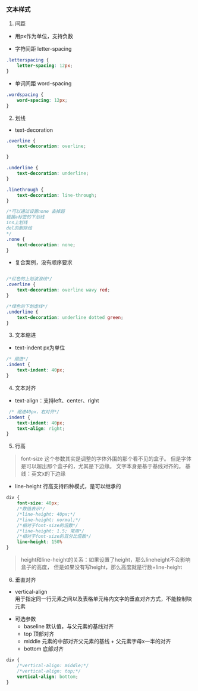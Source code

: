 ### 文本样式

1. 间距

- 用px作为单位，支持负数

* 字符间距 letter-spacing

```css
.letterspacing {
    letter-spacing: 12px;
}
```

* 单词间距 word-spacing

```css
.wordspacing {
    word-spacing: 12px;
}
```

2. 划线

* text-decoration

```css
.overline {
    text-decoration: overline;

}

.underline {
    text-decoration: underline;
}

.linethrough {
    text-decoration: line-through;
}

/*可以通过设置none 去掉超
链接a标签的下划线
ins上划线
del的删除线
*/
.none {
    text-decoration: none;
}
```

- 复合案例，没有顺序要求

```css

/*红色的上划波浪线*/
.overline {
    text-decoration: overline wavy red;
}

/*绿色的下划虚线*/
.underline {
    text-decoration: underline dotted green;
}
```

3. 文本缩进

* text-indent px为单位

```css
/* 缩进*/
.indent {
    text-indent: 40px;
}
```

4. 文本对齐

* text-align：支持left、center、right

```css
 /* 缩进40px，右对齐*/
.indent {
    text-indent: 40px;
    text-align: right;
}
```

5. 行高

> font-size 这个参数其实是调整的字体外围的那个看不见的盒子。 但是字体是可以超出那个盒子的，尤其是下边缘。
> 文字本身是基于基线对齐的。 基线：英文x的下边缘
* line-height 行高支持四种模式，是可以继承的

```css
div {
    font-size: 40px;
    /*数值表示*/
    /*line-height: 40px;*/
    /*line-height: normal;*/
    /*相对于font-size的倍数*/
    /*line-height: 1.5; 常用*/
    /*相对于font-size的百分比倍数*/
    line-height: 150%
}

```
> height和line-height的关系：如果设置了height，那么lineheight不会影响盒子的高度，
> 但是如果没有写height，那么高度就是行数+line-height

6. 垂直对齐
* vertical-align  
用于指定同一行元素之间以及表格单元格内文字的垂直对齐方式，不能控制块元素
- 可选参数
  - baseline 默认值，与父元素的基线对齐
  - top 顶部对齐
  - middle 元素的中部对齐父元素的基线 + 父元素字母x一半的对齐
  - bottom 底部对齐

```css
div {
    /*vertical-align: middle;*/
    /*vertical-align: top;*/
    vertical-align: bottom;
}
```